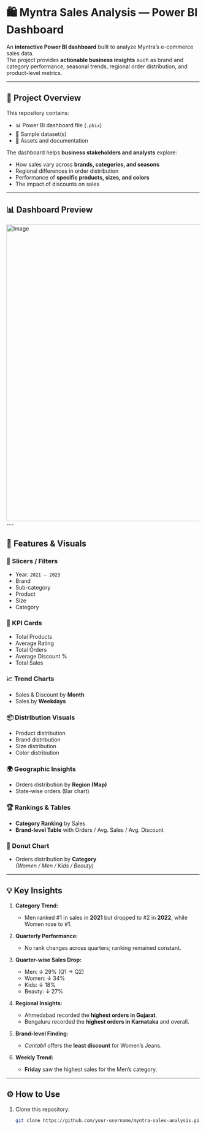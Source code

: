 # 🛍️ Myntra Sales Analysis — Power BI Dashboard

An **interactive Power BI dashboard** built to analyze Myntra’s e-commerce sales data.  
The project provides **actionable business insights** such as brand and category performance, seasonal trends, regional order distribution, and product-level metrics.

---

## 🔖 Project Overview
This repository contains:
- 📊 Power BI dashboard file (`.pbix`)
- 📂 Sample dataset(s)
- 📎 Assets and documentation

The dashboard helps **business stakeholders and analysts** explore:
- How sales vary across **brands, categories, and seasons**
- Regional differences in order distribution
- Performance of **specific products, sizes, and colors**
- The impact of discounts on sales

---

## 📊 Dashboard Preview
<img width="1788" height="772" alt="Image" src="https://github.com/user-attachments/assets/da4c996c-b576-4711-bd3f-6a61f48ccebb" />
---

## 🧭 Features & Visuals

### 🔎 Slicers / Filters
- Year: `2021 – 2023`
- Brand  
- Sub-category  
- Product  
- Size  
- Category  

### 📌 KPI Cards
- Total Products  
- Average Rating  
- Total Orders  
- Average Discount %  
- Total Sales  

### 📈 Trend Charts
- Sales & Discount by **Month**
- Sales by **Weekdays**

### 📦 Distribution Visuals
- Product distribution  
- Brand distribution  
- Size distribution  
- Color distribution  

### 🌍 Geographic Insights
- Orders distribution by **Region (Map)**
- State-wise orders (Bar chart)

### 🏆 Rankings & Tables
- **Category Ranking** by Sales  
- **Brand-level Table** with Orders / Avg. Sales / Avg. Discount

### 🍩 Donut Chart
- Orders distribution by **Category**  
  *(Women / Men / Kids / Beauty)*

---

## 💡 Key Insights
1. **Category Trend:**  
   - Men ranked #1 in sales in **2021** but dropped to #2 in **2022**, while Women rose to #1.  

2. **Quarterly Performance:**  
   - No rank changes across quarters; ranking remained constant.  

3. **Quarter-wise Sales Drop:**  
   - Men: ↓ 29% (Q1 → Q2)  
   - Women: ↓ 34%  
   - Kids: ↓ 18%  
   - Beauty: ↓ 27%

4. **Regional Insights:**  
   - Ahmedabad recorded the **highest orders in Gujarat**.  
   - Bengaluru recorded the **highest orders in Karnataka** and overall.

5. **Brand-level Finding:**  
   - *Cantabil* offers the **least discount** for Women’s Jeans.

6. **Weekly Trend:**  
   - **Friday** saw the highest sales for the Men’s category.

---

## ⚙️ How to Use
1. Clone this repository:
   ```bash
   git clone https://github.com/your-username/myntra-sales-analysis.git
